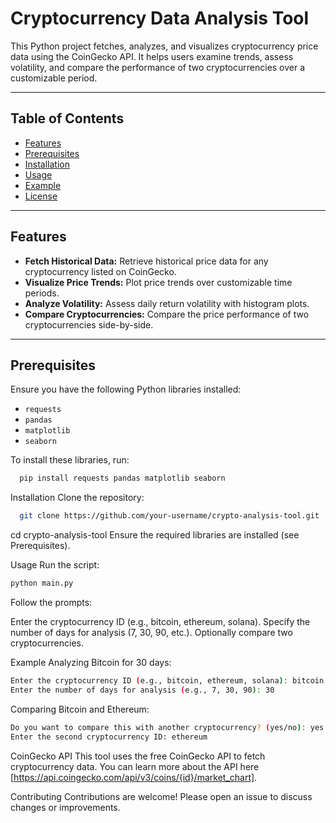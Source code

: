 # Cryptocurrency Data Analysis Tool

This Python project fetches, analyzes, and visualizes cryptocurrency price data using the CoinGecko API. It helps users examine trends, assess volatility, and compare the performance of two cryptocurrencies over a customizable period.

---

## Table of Contents

- [Features](#features)
- [Prerequisites](#prerequisites)
- [Installation](#installation)
- [Usage](#usage)
- [Example](#example)
- [License](#license)

---

## Features

- **Fetch Historical Data:** Retrieve historical price data for any cryptocurrency listed on CoinGecko.
- **Visualize Price Trends:** Plot price trends over customizable time periods.
- **Analyze Volatility:** Assess daily return volatility with histogram plots.
- **Compare Cryptocurrencies:** Compare the price performance of two cryptocurrencies side-by-side.

---

## Prerequisites

Ensure you have the following Python libraries installed:

- `requests`
- `pandas`
- `matplotlib`
- `seaborn`

To install these libraries, run:

```bash
  pip install requests pandas matplotlib seaborn
```
Installation
Clone the repository:

```bash
  git clone https://github.com/your-username/crypto-analysis-tool.git
```
cd crypto-analysis-tool
Ensure the required libraries are installed (see Prerequisites).

Usage
Run the script:
```bash
python main.py
```
Follow the prompts:

Enter the cryptocurrency ID (e.g., bitcoin, ethereum, solana).
Specify the number of days for analysis (7, 30, 90, etc.).
Optionally compare two cryptocurrencies.

Example
Analyzing Bitcoin for 30 days:

```bash
Enter the cryptocurrency ID (e.g., bitcoin, ethereum, solana): bitcoin
Enter the number of days for analysis (e.g., 7, 30, 90): 30
```
Comparing Bitcoin and Ethereum:

```bash
Do you want to compare this with another cryptocurrency? (yes/no): yes
Enter the second cryptocurrency ID: ethereum
```
CoinGecko API
This tool uses the free CoinGecko API to fetch cryptocurrency data. You can learn more about the API here [https://api.coingecko.com/api/v3/coins/{id}/market_chart]. 

Contributing
Contributions are welcome! Please open an issue to discuss changes or improvements.
